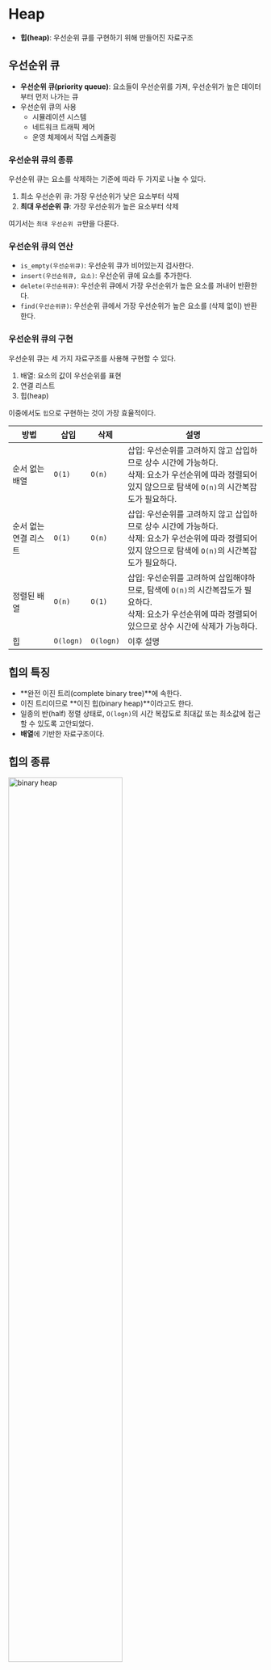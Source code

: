 # Heap

- **힙(heap)**: 우선순위 큐를 구현하기 위해 만들어진 자료구조



## 우선순위 큐

- **우선순위 큐(priority queue)**: 요소들이 우선순위를 가져, 우선순위가 높은 데이터부터 먼저 나가는 큐
- 우선순위 큐의 사용
  - 시뮬레이션 시스템
  - 네트워크 트래픽 제어
  - 운영 체제에서 작업 스케줄링



### 우선순위 큐의 종류

우선순위 큐는 요소를 삭제하는 기준에 따라 두 가지로 나눌 수 있다.

1. 최소 우선순위 큐: 가장 우선순위가 낮은 요소부터 삭제
2. **최대 우선순위 큐**: 가장 우선순위가 높은 요소부터 삭제



여기서는 `최대 우선순위 큐`만을 다룬다.



### 우선순위 큐의 연산

- `is_empty(우선순위큐)`: 우선순위 큐가 비어있는지 검사한다.
- `insert(우선순위큐, 요소)`: 우선순위 큐에 요소를 추가한다.
- `delete(우선순위큐)`: 우선순위 큐에서 가장 우선순위가 높은 요소를 꺼내어 반환한다.
- `find(우선순위큐)`: 우선순위 큐에서 가장 우선순위가 높은 요소를 (삭제 없이) 반환한다.



### 우선순위 큐의 구현

우선순위 큐는 세 가지 자료구조를 사용해 구현할 수 있다.

1. 배열: 요소의 값이 우선순위를 표현
2. 연결 리스트
3. 힙(heap)



이중에서도 `힙`으로 구현하는 것이 가장 효율적이다.

| 방법                  | 삽입      | 삭제      | 설명                                                         |
| --------------------- | --------- | --------- | ------------------------------------------------------------ |
| 순서 없는 배열        | `O(1)`    | `O(n)`    | 삽입: 우선순위를 고려하지 않고 삽입하므로 상수 시간에 가능하다.<br />삭제: 요소가 우선순위에 따라 정렬되어있지 않으므로 탐색에 `O(n)`의 시간복잡도가 필요하다. |
| 순서 없는 연결 리스트 | `O(1)`    | `O(n)`    | 삽입: 우선순위를 고려하지 않고 삽입하므로 상수 시간에 가능하다.<br />삭제: 요소가 우선순위에 따라 정렬되어있지 않으므로 탐색에 `O(n)`의 시간복잡도가 필요하다. |
| 정렬된 배열           | `O(n)`    | `O(1)`    | 삽입: 우선순위를 고려하여 삽입해야하므로, 탐색에 `O(n)`의 시간복잡도가 필요하다.<br />삭제: 요소가 우선순위에 따라 정렬되어 있으므로 상수 시간에 삭제가 가능하다. |
| 힙                    | `O(logn)` | `O(logn)` | 이후 설명                                                    |



## 힙의 특징

- **완전 이진 트리(complete binary tree)**에 속한다.
- 이진 트리이므로 **이진 힙(binary heap)**이라고도 한다.
- 일종의 반(half) 정렬 상태로, `O(logn)`의 시간 복잡도로 최대값 또는 최소값에 접근할 수 있도록 고안되었다.
- **배열**에 기반한 자료구조이다.



## 힙의 종류

<img src="https://user-images.githubusercontent.com/57662010/168427249-0949eb56-e549-4b04-8fab-fb7e5e215e7e.jpg" alt="binary heap" width="67%" />

힙은 부모와 자식의 키값에 따라 두 종류로 나눌 수 있다.

1. **최대 히프(max heap)**: 부모 노드의 키값이 자식 노드의 키값보다 크거나 같은 완전 이진 트리이다.
   - 이때 가장 우선순위가 높은 노드는 가장 키값이 큰 노드로, 루트 노드에 있다.

```
부모 노드의 키값 >= 자식 노드의 키값
```

2. **최소 히프(min heap)**: 부모 노드의 키값이 자식 노드의 키값보다 작거나 같은 완전 이진 트리이다.
   - 이때 가장 우선순위가 높은 노드는 가장 키값이 작은 노드로, 루트 노드에 있다.

```python
부모 노드의 키값 <= 자식 노드의 키값
```



## 힙의 구현

힙은 `배열`을 이용하여 구현할 수 있다.

- 완전 이진 트리에서 각 노드에 번호를 붙인다고 할 때, 이 번호를 배열의 인덱스로 생각할 수 있다.
- 부모 노드와 자식 노드의 인덱스를 찾기 쉽다. 단, 루트 노드의 번호가 `1`부터 시작하도록 구현해야한다.

```
왼쪽 자식의 인덱스 = (부모 인덱스) * 2
오른쪽 자식의 인덱스 = (부모 인덱스) * 2 + 1
부모의 인덱스 = (자식 인덱스) / 2
```



### insert

힙에 요소 `i`를 삽입하는 과정을 다음과 같다.

1. 요소를 트리에서 가장 하위 레벨의 최대한 왼쪽으로 삽입한다. 배열에서는 가장 뒤에 요소를 추가한다.
2. 히프의 성질을 만족할 때까지 부모 노드와 삽입한 노드를 교환한다. 이 과정에서 루트 노드에 도착하면 교환을 멈춘다.
   - 최대 히프의 경우: 삽입한 요소가 부모보다 크다면 둘을 교환한다.
   - 최소 히프의 경우: 삽입한 요소가 부모보다 작다면 둘을 교환한다.



### delete

힙에서 요소를 삭제하는 과정은 다음과 같다.

1. 가장 우선순위가 높은 노드인 루트 노드를 삭제한다.
   - 최대 히프의 경우: 가장 우선순위가 높은 노드, 곧 가장 키값이 큰 노드(최대값)는 루트 노드이다.
   - 최소 히프의 경우: 가장 우선순위가 높은 노드, 곧 가장 키값이 작은 노드(최소값)는 루트 노드이다.

2. 트리에서 가장 하위 레벨의 가장 오른쪽에 있는 노드를 골라 루트 노드에 삽입한다. 배열에서는 가장 뒤에 있는 요소이다.
3. 히프의 성질을 만족할 때까지 삽입한 노드와 자식 노드를 교환한다. 이 과정에서 가장 하위 레벨에 도착하면 교환을 멈춘다.
   - 최대 히프의 경우: 삽입한 요소가 자식보다 작다면 둘을 교환한다.
   - 최소 히프의 경우: 삽입한 요소가 자식보다 크다면 둘을 교환한다.



## 힙의 시간 복잡도

| 연산        | 시간 복잡도 | 설명                                                         |
| ----------- | ----------- | ------------------------------------------------------------ |
| `insert(i)` | `O(logn)`   | 최악의 경우 가장 마지막에 삽입한 요소가 루트 노드까지 올라가야 하므로 트리의 높이에 해당하는 수(`logn`)만큼 루프를 돌아야 한다. |
| `delete()`  | `O(logn)`   | 최악의 경우 루트에 삽입한 요소가 최하위 레벨까지 내려가야 하므로 트리의 높이에 해당하는 수(`logn`)만큼 루프를 돌아야 한다. |
| `find()`    | `O(1)`      | 가장 우선순위가 높은 노드는 루트에 있는 노드이기 때문에 상수 시간에 접근할 수 있다. |



## 파이썬과 힙

[파이썬 heapq.md](https://github.com/leegwae/python-dojang/blob/main/heapq.md)

파이썬의 `heapq`는 `최소 힙`의 연산을 지원한다.



| 연산                           | 시간 복잡도 | 설명                                                         |
| ------------------------------ | ----------- | ------------------------------------------------------------ |
| `heapq.heapify(리스트)`        | `O(n)`      | `리스트`의 원소들을 최소 힙의 성질에 적합하도록 재배열한다.  |
| `heapq.heappush(리스트, 요소)` | `O(logn)`   | `리스트`에 `요소`를 삽입한다.                                |
| `heapq.heappop(리스트)`        | `O(logn)`   | `리스트`에서 가장 우선순위가 높은 요소(최소값)을 삭제하고 반환한다. |

